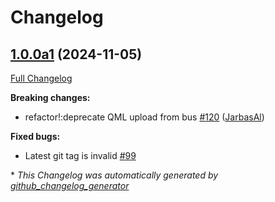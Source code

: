 # Changelog

## [1.0.0a1](https://github.com/OpenVoiceOS/ovos-bus-client/tree/1.0.0a1) (2024-11-05)

[Full Changelog](https://github.com/OpenVoiceOS/ovos-bus-client/compare/0.1.6...1.0.0a1)

**Breaking changes:**

- refactor!:deprecate QML upload from bus [\#120](https://github.com/OpenVoiceOS/ovos-bus-client/pull/120) ([JarbasAl](https://github.com/JarbasAl))

**Fixed bugs:**

- Latest git tag is invalid [\#99](https://github.com/OpenVoiceOS/ovos-bus-client/issues/99)



\* *This Changelog was automatically generated by [github_changelog_generator](https://github.com/github-changelog-generator/github-changelog-generator)*
